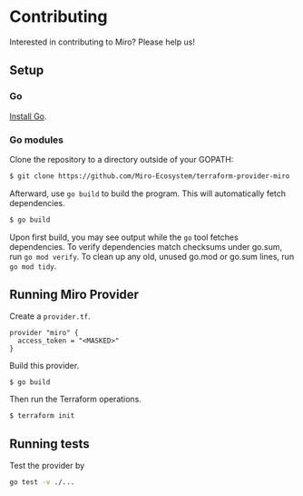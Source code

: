# Contributing

Interested in contributing to Miro? Please help us!

## Setup

### Go

[Install Go](https://golang.org/doc/install). 

### Go modules

Clone the repository to a directory outside of your GOPATH:

```bash
$ git clone https://github.com/Miro-Ecosystem/terraform-provider-miro
```

Afterward, use `go build` to build the program. This will automatically fetch dependencies.

```bash
$ go build
```

Upon first build, you may see output while the `go` tool fetches dependencies.
To verify dependencies match checksums under go.sum, run `go mod verify`.
To clean up any old, unused go.mod or go.sum lines, run `go mod tidy`.

## Running Miro Provider

Create a `provider.tf`.

```hcl
provider "miro" {
  access_token = "<MASKED>"
}
```

Build this provider.

```console
$ go build
```

Then run the Terraform operations.

```console
$ terraform init
```

## Running tests

Test the provider by

```bash
go test -v ./...
```
